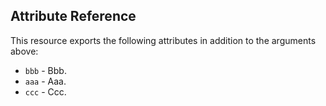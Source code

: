 ## Attribute Reference

This resource exports the following attributes in addition to the arguments above:

* `bbb` - Bbb.
* `aaa` - Aaa.
* `ccc` - Ccc.
